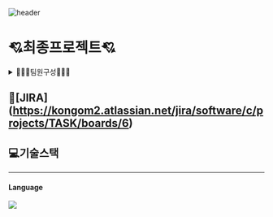 ![header](https://capsule-render.vercel.app/api?type=shark&color=auto&height=300&section=header&text=HOLOYOLO&fontSize=90)

# 💘최종프로젝트💘

<details>
    ## <summary> 🧑‍🤝‍🧑팀원구성🧑‍🤝‍🧑</summary>

🥇 팀장 : <a href="https://github.com/jino030">전유진</a><br>
🥈 부팀장 : <a href="https://github.com/minju-song">송민주</a><br>
🥉 팀원 : <a href="https://github.com/kongom2">공성훈</a><br>
🥉 팀원 : <a href="https://github.com/SuMmmn">박수민</a><br>
🥉 팀원 : <a href="https://github.com/CHUNcarry">양진우</a><br>

</details>

## 🚩[JIRA] (https://kongom2.atlassian.net/jira/software/c/projects/TASK/boards/6)

## 💻기술스택
---
#### Language
<img src="https://img.shields.io/badge/이름-색상코드?style=flat-square&logo=로고명&logoColor=로고색"/>

